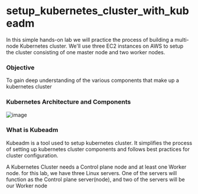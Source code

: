 # setup_kubernetes_cluster_with_kubeadm
In this simple hands-on lab we will practice the process of building a multi-node Kubernetes cluster. We'll use three EC2 instances on AWS to setup the cluster consisting of one master node and two worker nodes. <br>

### Objective
To gain deep understanding of the various components that make up a kubernetes cluster <br>

### Kubernetes Architecture and Components
![image](https://github.com/user-attachments/assets/cd4b735a-3b92-42e1-97c8-427ae76e80f2) <br>



### What is Kubeadm 
Kubeadm is a tool used to setup kubernetes cluster. It simplifies the process of setting up kubernetes cluster components and follows best practices for cluster configuration. <br>


A Kubernetes Cluster needs a Control plane node and at least one Worker node. for this lab, we have three Linux servers. One of the servers will function as the Control plane server(node), and two of the servers will be our Worker node
